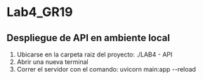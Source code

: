 # Lab4_GR19

## Despliegue de API en ambiente local
1. Ubicarse en la carpeta raiz del proyecto: ./LAB4 - API
2. Abrir una nueva terminal
3. Correr el servidor con el comando: uvicorn main:app --reload
